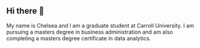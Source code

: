 ## Hi there 👋

My name is Chelsea and I am a graduate student at Carroll University. I am pursuing a masters degree in business administration and am also completing a masters degree certificate in data analytics.
<!--

  ## Tools: Tableau, SPSS, Excel, 
**cschuebel/cschuebel** is a ✨ _special_ ✨ repository because its `README.md` (this file) appears on your GitHub profile.

Here are some ideas to get you started:

- 🔭 I’m currently working on ...
- 🌱 I’m currently learning ...
- 👯 I’m looking to collaborate on ...
- 🤔 I’m looking for help with ...
- 💬 Ask me about ...
- 📫 How to reach me: ...
- 😄 Pronouns: ...
- ⚡ Fun fact: ...
-->
